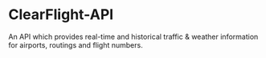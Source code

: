 # ClearFlight-API
An API which provides real-time and historical traffic & weather information for airports, routings and flight numbers.

